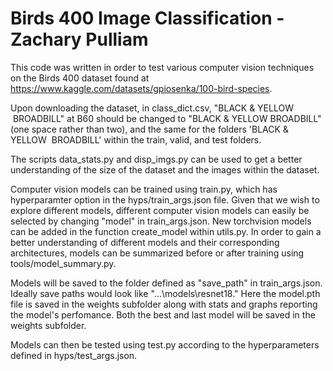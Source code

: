# Birds 400 Image Classification - Zachary Pulliam

This code was written in order to test various computer vision techniques on the Birds 400 dataset found at https://www.kaggle.com/datasets/gpiosenka/100-bird-species. 

Upon downloading the dataset, in class_dict.csv, "BLACK & YELLOW &nbsp;BROADBILL" at B60 should be changed to "BLACK & YELLOW BROADBILL" (one space rather than two), and the same for the folders 'BLACK & YELLOW &nbsp;BROADBILL' within the train, valid, and test folders. 

The scripts data_stats.py and disp_imgs.py can be used to get a better understanding of the size of the dataset and the images within the dataset.

Computer vision models can be trained using train.py, which has hyperparamter option in the hyps/train_args.json file. Given that we wish to explore different models,
different computer vision models can easily be selected by changing "model" in train_args.json. New torchvision models can be added in the function create_model within utils.py. In order to gain a better understanding of different models and their corresponding architectures, models can be summarized before or after training using tools/model_summary.py.

Models will be saved to the folder defined as "save_path" in train_args.json. Ideally save paths would look like "...\models\resnet18." Here the model.pth file is saved in the weights subfolder along with stats and graphs reporting the model's perfomance. Both the best and last model will be saved in the weights subfolder.

Models can then be tested using test.py according to the hyperparameters defined in hyps/test_args.json. 
